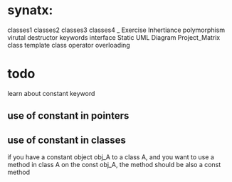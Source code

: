 # synatx:

classes1
classes2
classes3
classes4
_ Exercise
Inhertiance
polymorphism
virutal destructor
keywords
interface
Static
UML Diagram
Project_Matrix class
template class
operator overloading



# todo

learn about constant keyword

## use of constant in pointers

## use of constant in classes

if you have a constant object obj_A to a class A, and you want to use a method in class A on the const obj_A, the method should be also a const method
